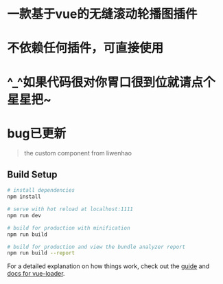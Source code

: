 # 一款基于vue的无缝滚动轮播图插件
# 不依赖任何插件，可直接使用
# ^_^如果代码很对你胃口很到位就请点个星星把~
# bug已更新
> the custom component from liwenhao

## Build Setup

``` bash
# install dependencies
npm install

# serve with hot reload at localhost:1111
npm run dev

# build for production with minification
npm run build

# build for production and view the bundle analyzer report
npm run build --report
```

For a detailed explanation on how things work, check out the [guide](http://vuejs-templates.github.io/webpack/) and [docs for vue-loader](http://vuejs.github.io/vue-loader).
